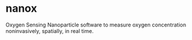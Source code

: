 # nanox
Oxygen Sensing Nanoparticle software to measure oxygen concentration noninvasively, spatially, in real time.
